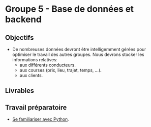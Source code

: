 # Groupe 5 - Base de données et backend

## Objectifs

- De nombreuses données devront être intelligemment gérées pour optimiser le travail des autres groupes. Nous devrons stocker les informations relatives:
  - aux différents conducteurs.
  - aux courses (prix, lieu, trajet, temps, …).
  - aux clients. 


## Livrables



## Travail préparatoire
- [Se familiariser avec Python](https://github.com/TaxiSID/Documentation/wiki/Introduction-au-langage-Python).
